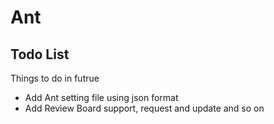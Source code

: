 # Ant
## Todo List
Things to do in futrue
* Add Ant setting file using json format
* Add Review Board support, request and update and so on
